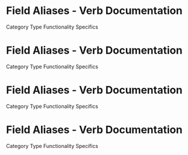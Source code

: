  
# Field Aliases - Verb Documentation
 
Category                  Type                      Functionality             Specifics                
 
# Field Aliases - Verb Documentation
 
Category                  Type                      Functionality             Specifics                
 
# Field Aliases - Verb Documentation
 
Category                  Type                      Functionality             Specifics                
 
# Field Aliases - Verb Documentation
 
Category                  Type                      Functionality             Specifics                
